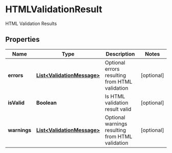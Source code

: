 

# HTMLValidationResult

HTML Validation Results
## Properties

Name | Type | Description | Notes
------------ | ------------- | ------------- | -------------
**errors** | [**List&lt;ValidationMessage&gt;**](ValidationMessage) | Optional errors resulting from HTML validation |  [optional]
**isValid** | **Boolean** | Is HTML validation result valid |  [optional]
**warnings** | [**List&lt;ValidationMessage&gt;**](ValidationMessage) | Optional warnings resulting from HTML validation |  [optional]



